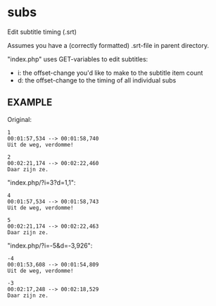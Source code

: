 # subs
Edit subtitle timing (.srt)

Assumes you have a (correctly formatted) .srt-file in parent directory.

"index.php" uses GET-variables to edit subtitles:

- i: the offset-change you'd like to make to the subtitle item count
- d: the offset-change to the timing of all individual subs

EXAMPLE
-------

Original:

    1
    00:01:57,534 --> 00:01:58,740
    Uit de weg, verdomme!

    2
    00:02:21,174 --> 00:02:22,460
    Daar zijn ze.

"index.php/?i=3?d=1,1":

    4
    00:01:57,534 --> 00:01:58,743
    Uit de weg, verdomme!

    5
    00:02:21,174 --> 00:02:22,463
    Daar zijn ze.
    
"index.php/?i=-5&d=-3,926":

    -4
    00:01:53,608 --> 00:01:54,809
    Uit de weg, verdomme!

    -3
    00:02:17,248 --> 00:02:18,529
    Daar zijn ze.
